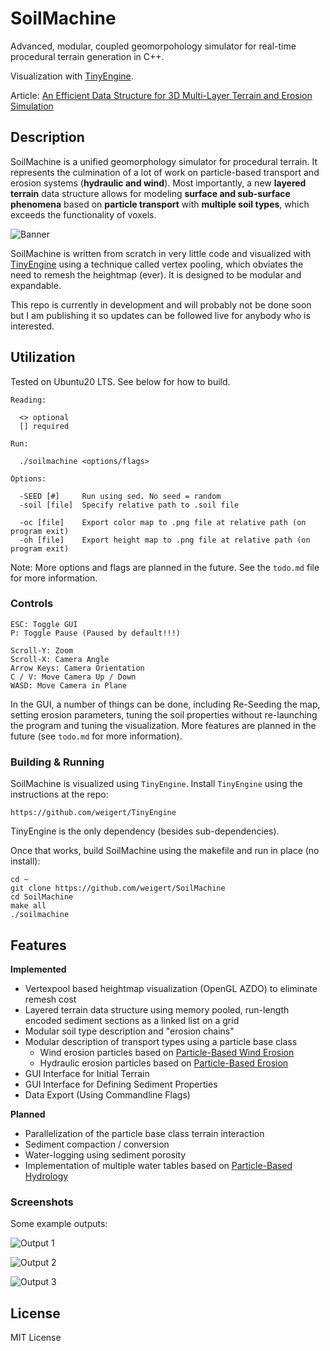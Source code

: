 # SoilMachine

Advanced, modular, coupled geomorpohology simulator for real-time procedural terrain generation in C++.

Visualization with [TinyEngine](https://github.com/weigert/TinyEngine).

Article: [An Efficient Data Structure for 3D Multi-Layer Terrain and Erosion Simulation](https://nickmcd.me/2022/04/15/soilmachine/)

## Description

SoilMachine is a unified geomorphology simulator for procedural terrain. It represents the culmination of a lot of work on particle-based transport and erosion systems (**hydraulic and wind**). Most importantly, a new **layered terrain** data structure allows for modeling **surface and sub-surface phenomena** based on **particle transport** with **multiple soil types**, which exceeds the functionality of voxels.

![Banner](https://github.com/weigert/SoilMachine/blob/master/screenshots/banner.png)

SoilMachine is written from scratch in very little code and visualized with [TinyEngine](https://github.com/weigert/TinyEngine) using a technique called vertex pooling, which obviates the need to remesh the heightmap (ever). It is designed to be modular and expandable.

This repo is currently in development and will probably not be done soon but I am publishing it so updates can be followed live for anybody who is interested.

## Utilization

Tested on Ubuntu20 LTS. See below for how to build.

    Reading:

      <> optional
      [] required

    Run:

      ./soilmachine <options/flags>

    Options:

      -SEED [#]     Run using sed. No seed = random
      -soil [file]  Specify relative path to .soil file

      -oc [file]    Export color map to .png file at relative path (on program exit)
      -oh [file]    Export height map to .png file at relative path (on program exit)

Note: More options and flags are planned in the future. See the `todo.md` file for more information.

### Controls

    ESC: Toggle GUI
    P: Toggle Pause (Paused by default!!!)

    Scroll-Y: Zoom
    Scroll-X: Camera Angle
    Arrow Keys: Camera Orientation
    C / V: Move Camera Up / Down
    WASD: Move Camera in Plane

In the GUI, a number of things can be done, including Re-Seeding the map, setting erosion parameters, tuning the soil properties without re-launching the program and tuning the visualization. More features are planned in the future (see `todo.md` for more information).

### Building & Running

SoilMachine is visualized using `TinyEngine`. Install `TinyEngine` using the instructions at the repo:

    https://github.com/weigert/TinyEngine

TinyEngine is the only dependency (besides sub-dependencies).

Once that works, build SoilMachine using the makefile and run in place (no install):

    cd ~
    git clone https://github.com/weigert/SoilMachine
    cd SoilMachine
    make all
    ./soilmachine

## Features

**Implemented**

- Vertexpool based heightmap visualization (OpenGL AZDO) to eliminate remesh cost
- Layered terrain data structure using memory pooled, run-length encoded sediment sections as a linked list on a grid
- Modular soil type description and "erosion chains"
- Modular description of transport types using a particle base class
  - Wind erosion particles based on [Particle-Based Wind Erosion](https://github.com/weigert/SimpleWindErosion)
  - Hydraulic erosion particles based on [Particle-Based Erosion](https://github.com/weigert/SimpleErosion)
- GUI Interface for Initial Terrain
- GUI Interface for Defining Sediment Properties
- Data Export (Using Commandline Flags)

**Planned**

- Parallelization of the particle base class terrain interaction
- Sediment compaction / conversion
- Water-logging using sediment porosity
- Implementation of multiple water tables based on [Particle-Based Hydrology](https://github.com/weigert/SimpleHydrology)

### Screenshots

Some example outputs:

![Output 1](https://github.com/weigert/SoilMachine/blob/master/screenshots/Output1.png)

![Output 2](https://github.com/weigert/SoilMachine/blob/master/screenshots/Output2.png)

![Output 3](https://github.com/weigert/SoilMachine/blob/master/screenshots/Output3.png)

## License

MIT License
